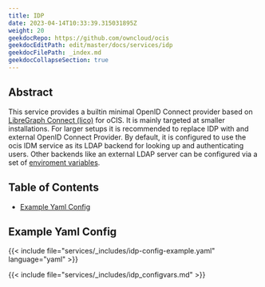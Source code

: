 ```yaml
---
title: IDP
date: 2023-04-14T10:33:39.315031895Z
weight: 20
geekdocRepo: https://github.com/owncloud/ocis
geekdocEditPath: edit/master/docs/services/idp
geekdocFilePath: _index.md
geekdocCollapseSection: true
---
```


## Abstract

This service provides a builtin minimal OpenID Connect provider based on
[LibreGraph Connect (lico)](https://github.com/libregraph/lico) for oCIS.
It is mainly targeted at smaller installations. For larger setups it is
recommended to replace IDP with and external OpenID Connect Provider.
By default, it is configured to use the ocis IDM service as its LDAP backend for
looking up and authenticating users. Other backends like an external LDAP
server can be configured via a set of
[enviroment variables](https://owncloud.dev/services/idp/configuration/#environment-variables).

## Table of Contents

* [Example Yaml Config](#example-yaml-config)

## Example Yaml Config

{{< include file="services/_includes/idp-config-example.yaml"  language="yaml" >}}

{{< include file="services/_includes/idp_configvars.md" >}}

